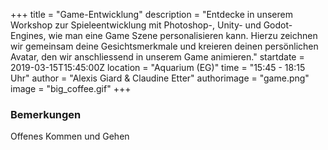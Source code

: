 +++
title = "Game-Entwicklung"
description = "Entdecke in unserem Workshop zur Spieleentwicklung mit Photoshop-, Unity- und Godot-Engines, wie man eine Game Szene personalisieren kann. Hierzu zeichnen wir gemeinsam deine Gesichtsmerkmale und kreieren deinen persönlichen Avatar, den wir anschliessend in unserem Game animieren."
startdate = 2019-03-15T15:45:00Z
location = "Aquarium (EG)"
time = "15:45 - 18:15 Uhr"
author = "Alexis Giard & Claudine Etter"
authorimage = "game.png"
image = "big_coffee.gif"
+++

### Bemerkungen
Offenes Kommen und Gehen
